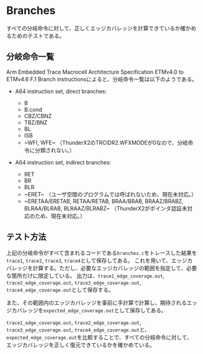 # Branches
すべての分岐命令に対して、正しくエッジカバレッジを計算できているか確かめるためのテストである。

## 分岐命令一覧
Arm Embedded Trace Macrocell Architecture Specification ETMv4.0 to ETMv4.6 F.1 Branch instructionsによると、分岐命令一覧は以下のようである。
* A64 instruction set, direct branches:
  * B
  * B.cond
  * CBZ/CBNZ
  * TBZ/BNZ
  * BL
  * ISB
  * ~WFI, WFE~ （ThunderX2のTRCIDR2.WFXMODEが0なので、分岐命令に分類されない。）

* A64 instruction set, indirect branches:
  * RET
  * BR
  * BLR
  * ~ERET~ （ユーザ空間のプログラムでは呼ばれないため、現在未対応。）
  * ~ERETAA/ERETAB, RETAA/RETAB, BRAA/BRAB, BRAAZ/BRABZ, BLRAA/BLRAB, BLRAAZ/BLRABZ~ （ThunderX2がポインタ認証未対応のため、現在未対応。）

## テスト方法
上記の分岐命令がすべて含まれるコードである`branches.c`をトレースした結果を`trace1`, `trace2`, `trace3`, `trace4`として保存してある。
これを用いて、エッジカバレッジを計算する。ただし、必要なエッジカバレッジの範囲を指定して、必要な箇所だけに限定している。
出力は、`trace1_edge_coverage.out`, `trace2_edge_coverage.out`, `trace3_edge_coverage.out`, `trace4_edge_coverage.out`として保存する。

また、その範囲内のエッジカバレッジを事前に手計算で計算し、期待されるエッジカバレッジを`expected_edge_coverage.out`として保存してある。

`trace1_edge_coverage.out`, `trace2_edge_coverage.out`, `trace3_edge_coverage.out`, `trace4_edge_coverage.out`と、
`expected_edge_coverage.out`を比較することで、すべての分岐命令に対して、エッジカバレッジを正しく復元できているかを確かめている。
